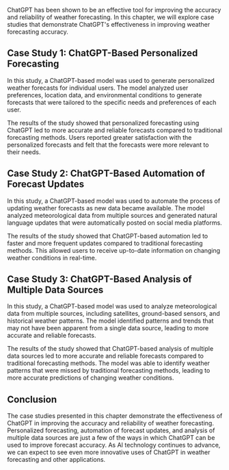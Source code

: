 

ChatGPT has been shown to be an effective tool for improving the accuracy and reliability of weather forecasting. In this chapter, we will explore case studies that demonstrate ChatGPT's effectiveness in improving weather forecasting accuracy.

Case Study 1: ChatGPT-Based Personalized Forecasting
----------------------------------------------------

In this study, a ChatGPT-based model was used to generate personalized weather forecasts for individual users. The model analyzed user preferences, location data, and environmental conditions to generate forecasts that were tailored to the specific needs and preferences of each user.

The results of the study showed that personalized forecasting using ChatGPT led to more accurate and reliable forecasts compared to traditional forecasting methods. Users reported greater satisfaction with the personalized forecasts and felt that the forecasts were more relevant to their needs.

Case Study 2: ChatGPT-Based Automation of Forecast Updates
----------------------------------------------------------

In this study, a ChatGPT-based model was used to automate the process of updating weather forecasts as new data became available. The model analyzed meteorological data from multiple sources and generated natural language updates that were automatically posted on social media platforms.

The results of the study showed that ChatGPT-based automation led to faster and more frequent updates compared to traditional forecasting methods. This allowed users to receive up-to-date information on changing weather conditions in real-time.

Case Study 3: ChatGPT-Based Analysis of Multiple Data Sources
-------------------------------------------------------------

In this study, a ChatGPT-based model was used to analyze meteorological data from multiple sources, including satellites, ground-based sensors, and historical weather patterns. The model identified patterns and trends that may not have been apparent from a single data source, leading to more accurate and reliable forecasts.

The results of the study showed that ChatGPT-based analysis of multiple data sources led to more accurate and reliable forecasts compared to traditional forecasting methods. The model was able to identify weather patterns that were missed by traditional forecasting methods, leading to more accurate predictions of changing weather conditions.

Conclusion
----------

The case studies presented in this chapter demonstrate the effectiveness of ChatGPT in improving the accuracy and reliability of weather forecasting. Personalized forecasting, automation of forecast updates, and analysis of multiple data sources are just a few of the ways in which ChatGPT can be used to improve forecast accuracy. As AI technology continues to advance, we can expect to see even more innovative uses of ChatGPT in weather forecasting and other applications.

